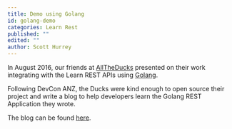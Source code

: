 ```yaml
---
title: Demo using Golang
id: golang-demo
categories: Learn Rest
published: ""
edited: ""
author: Scott Hurrey
---
```


<VersioningTracker frontMatter={frontMatter}/>

In August 2016, our friends at [AllTheDucks](https://www.alltheducks.com) presented on their work integrating with the Learn REST APIs using [Golang](https://golang.org).

Following DevCon ANZ, the Ducks were kind enough to open source their project and write a blog to help developers learn the Golang REST Application they wrote.

The blog can be found [here](https://www.alltheducks.com/blog/using-the-learn-rest-api-from-golang).

<AuthorBox frontMatter={frontMatter}/>

